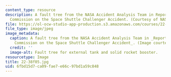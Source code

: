```yaml
---
content_type: resource
description: A fault tree from the NASA Accident Analysis Team in Report of the Presidential
  Commission on the Space Shuttle Challenger Accident. (Courtesy of NASA.)
file: https://ol-ocw-studio-app-production.s3.amazonaws.com/courses/22-38-probability-and-its-applications-to-reliability-quality-control-and-risk-assessment-fall-2005/6fbd15d7ca09fae7e66c97bd1a59c848_22-38f05.jpg
file_type: image/jpeg
image_metadata:
  caption: A fault tree from the NASA Accident Analysis Team in _Report of the Presidential
    Commission on the Space Shuttle Challenger Accident_. (Image courtesy of [NASA](http://www.nasa.gov/).)
  credit: ''
  image-alt: Fault tree for external tank and solid rocket booster.
resourcetype: Image
title: 22-38f05.jpg
uid: 6fbd15d7-ca09-fae7-e66c-97bd1a59c848
---
```

